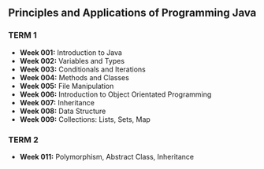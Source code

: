 ## Principles and Applications of Programming Java

### TERM 1 

- **Week 001:** Introduction to Java
- **Week 002:** Variables and Types
- **Week 003:** Conditionals and Iterations
- **Week 004:** Methods and Classes
- **Week 005:** File Manipulation
- **Week 006:** Introduction to Object Orientated Programming
- **Week 007:** Inheritance 
- **Week 008:** Data Structure 
- **Week 009:** Collections: Lists, Sets, Map

### TERM 2
- **Week 011:** Polymorphism, Abstract Class, Inheritance
